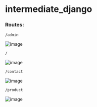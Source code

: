 # intermediate_django



### Routes:

    /admin
    
  ![image](https://user-images.githubusercontent.com/88283829/222991152-148ee455-ec78-41dc-a46a-dd67e428c9a4.png)

    
    /
    
  ![image](https://user-images.githubusercontent.com/88283829/222991126-3a5b57d8-d310-4a48-9386-39bc1b6ad5e3.png)


    /contact

  ![image](https://user-images.githubusercontent.com/88283829/222991510-4068e05d-9cf5-4815-87c1-3a1d9ad25324.png)


    /product
    
  ![image](https://user-images.githubusercontent.com/88283829/222985879-1586ac22-5872-47e0-855e-0986cee3d55d.png)
